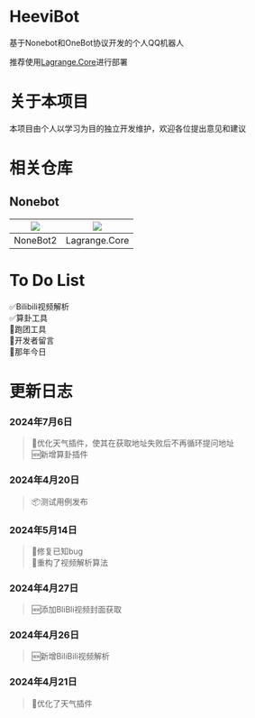 # HeeviBot
基于Nonebot和OneBot协议开发的个人QQ机器人  

推荐使用[Lagrange.Core](https://github.com/LagrangeDev/Lagrange.Core)进行部署  

# 关于本项目  
本项目由个人以学习为目的独立开发维护，欢迎各位提出意见和建议  

# 相关仓库  
## Nonebot

| [![](https://avatars.githubusercontent.com/u/63496654?s=200&v=4)](https://github.com/nonebot/nonebot2) | [![](https://avatars.githubusercontent.com/u/148437753?s=200&v=4)](https://github.com/LagrangeDev/Lagrange.Core) |
| :---: | :---: |
| NoneBot2 | Lagrange.Core |  

# To Do List
:white_check_mark:Bilibili视频解析  
:white_check_mark:算卦工具  
:black_square_button:跑团工具  
:black_square_button:开发者留言  
:black_square_button:那年今日  

# 更新日志

### 2024年7月6日
>🔨优化天气插件，使其在获取地址失败后不再循环提问地址  
>🆕新增算卦插件  
### 2024年4月20日
>📦测试用例发布  
### 2024年5月14日
>🐛修复已知bug  
>🔨重构了视频解析算法  
### 2024年4月27日
>🆕添加BliBli视频封面获取  
### 2024年4月26日
>🆕新增BiliBili视频解析  
### 2024年4月21日
>🚀优化了天气插件



